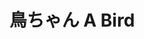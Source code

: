 ---
title: 鳥ちゃん A Bird
category: paintings
series: bird
year: 2012
image: tori3.jpg
size: 
materials: oil on canvas
---